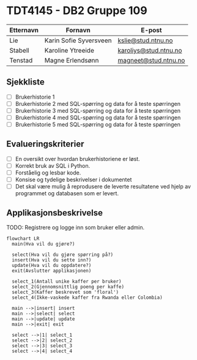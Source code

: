 
# TDT4145 - DB2 Gruppe 109

| Etternavn  | Fornavn                | E-post                |
| ---------- | ---------------------- | --------------------- |
| Lie        | Karin Sofie Syversveen | kslie@stud.ntnu.no    |
| Stabell    | Karoline Ytreeide      | karoliys@stud.ntnu.no |
| Tenstad    | Magne Erlendsønn       | magneet@stud.ntnu.no  |

## Sjekkliste
- [ ] Brukerhistorie 1
- [ ] Brukerhistorie 2 med SQL-spørring og data for å teste spørringen
- [ ] Brukerhistorie 3 med SQL-spørring og data for å teste spørringen
- [ ] Brukerhistorie 4 med SQL-spørring og data for å teste spørringen
- [ ] Brukerhistorie 5 med SQL-spørring og data for å teste spørringen

## Evalueringskriterier
- [ ] En oversikt over hvordan brukerhistoriene er løst.
- [ ] Korrekt bruk av SQL i Python.
- [ ] Forståelig og lesbar kode.
- [ ] Konsise og tydelige beskrivelser i dokumentet
- [ ] Det skal være mulig å reprodusere de leverte resultatene ved hjelp av programmet og databasen som er levert.

## Applikasjonsbeskrivelse

TODO: Registrere og logge inn som bruker eller admin.

```mermaid
flowchart LR
  main(Hva vil du gjøre?)
  
  select(Hva vil du gjøre spørring på?)
  insert(Hva vil du sette inn?)
  update(Hva vil du oppdatere?)
  exit(Avslutter applikasjonen)

  select_1(Antall unike kaffer per bruker)
  select_2(Gjennomsnittlig poeng per kaffe)
  select_3(Kaffer beskrevet som 'floral')
  select_4(Ikke-vaskede kaffer fra Rwanda eller Colombia)

  main -->|insert| insert
  main -->|select| select
  main -->|update| update
  main -->|exit| exit

  select -->|1| select_1
  select -->|2| select_2
  select -->|3| select_3
  select -->|4| select_4
```